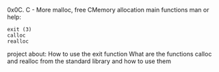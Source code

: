 0x0C. C - More malloc, free
CMemory allocation
main functions
man or help:

   
    exit (3)
    calloc
    realloc

project about:
    How to use the exit function
    What are the functions calloc and realloc from the standard library and how to use them

